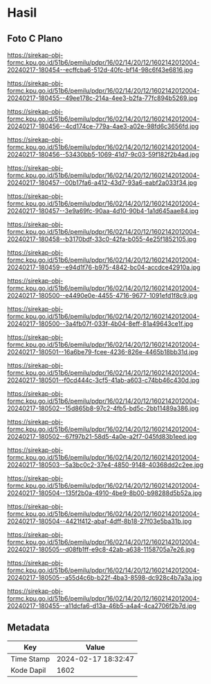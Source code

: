 # Hasil

## Foto C Plano

https://sirekap-obj-formc.kpu.go.id/51b6/pemilu/pdpr/16/02/14/20/12/1602142012004-20240217-180454--ecffcba6-512d-40fc-bf14-98c6f43e6816.jpg

https://sirekap-obj-formc.kpu.go.id/51b6/pemilu/pdpr/16/02/14/20/12/1602142012004-20240217-180455--49ee178c-214a-4ee3-b2fa-77fc894b5269.jpg

https://sirekap-obj-formc.kpu.go.id/51b6/pemilu/pdpr/16/02/14/20/12/1602142012004-20240217-180456--4cd174ce-779a-4ae3-a02e-98fd6c3656fd.jpg

https://sirekap-obj-formc.kpu.go.id/51b6/pemilu/pdpr/16/02/14/20/12/1602142012004-20240217-180456--53430bb5-1069-41d7-9c03-59f182f2b4ad.jpg

https://sirekap-obj-formc.kpu.go.id/51b6/pemilu/pdpr/16/02/14/20/12/1602142012004-20240217-180457--00b17fa6-a412-43d7-93a6-eabf2a033f34.jpg

https://sirekap-obj-formc.kpu.go.id/51b6/pemilu/pdpr/16/02/14/20/12/1602142012004-20240217-180457--3e9a69fc-90aa-4d10-90b4-1a1d645aae84.jpg

https://sirekap-obj-formc.kpu.go.id/51b6/pemilu/pdpr/16/02/14/20/12/1602142012004-20240217-180458--b3170bdf-33c0-42fa-b055-4e25f1852105.jpg

https://sirekap-obj-formc.kpu.go.id/51b6/pemilu/pdpr/16/02/14/20/12/1602142012004-20240217-180459--e94d1f76-b975-4842-bc04-accdce42910a.jpg

https://sirekap-obj-formc.kpu.go.id/51b6/pemilu/pdpr/16/02/14/20/12/1602142012004-20240217-180500--e4490e0e-4455-4716-9677-1091efd1f8c9.jpg

https://sirekap-obj-formc.kpu.go.id/51b6/pemilu/pdpr/16/02/14/20/12/1602142012004-20240217-180500--3a4fb07f-033f-4b04-8eff-81a49643ce1f.jpg

https://sirekap-obj-formc.kpu.go.id/51b6/pemilu/pdpr/16/02/14/20/12/1602142012004-20240217-180501--16a6be79-fcee-4236-826e-4465b18bb31d.jpg

https://sirekap-obj-formc.kpu.go.id/51b6/pemilu/pdpr/16/02/14/20/12/1602142012004-20240217-180501--f0cd444c-3cf5-41ab-a603-c74bb46c430d.jpg

https://sirekap-obj-formc.kpu.go.id/51b6/pemilu/pdpr/16/02/14/20/12/1602142012004-20240217-180502--15d865b8-97c2-4fb5-bd5c-2bb11489a386.jpg

https://sirekap-obj-formc.kpu.go.id/51b6/pemilu/pdpr/16/02/14/20/12/1602142012004-20240217-180502--67f97b21-58d5-4a0e-a2f7-045fd83b1eed.jpg

https://sirekap-obj-formc.kpu.go.id/51b6/pemilu/pdpr/16/02/14/20/12/1602142012004-20240217-180503--5a3bc0c2-37e4-4850-9148-40368dd2c2ee.jpg

https://sirekap-obj-formc.kpu.go.id/51b6/pemilu/pdpr/16/02/14/20/12/1602142012004-20240217-180504--135f2b0a-4910-4be9-8b00-b98288d5b52a.jpg

https://sirekap-obj-formc.kpu.go.id/51b6/pemilu/pdpr/16/02/14/20/12/1602142012004-20240217-180504--4421f412-abaf-4dff-8b18-27f03e5ba31b.jpg

https://sirekap-obj-formc.kpu.go.id/51b6/pemilu/pdpr/16/02/14/20/12/1602142012004-20240217-180505--d08fb1ff-e9c8-42ab-a638-1158705a7e26.jpg

https://sirekap-obj-formc.kpu.go.id/51b6/pemilu/pdpr/16/02/14/20/12/1602142012004-20240217-180505--a55d4c6b-b22f-4ba3-8598-dc928c4b7a3a.jpg

https://sirekap-obj-formc.kpu.go.id/51b6/pemilu/pdpr/16/02/14/20/12/1602142012004-20240217-180455--a11dcfa6-d13a-46b5-a4a4-4ca2706f2b7d.jpg


## Metadata

| Key        | Value               |
| ---------- | ------------------- |
| Time Stamp | 2024-02-17 18:32:47 |
| Kode Dapil | 1602                |



